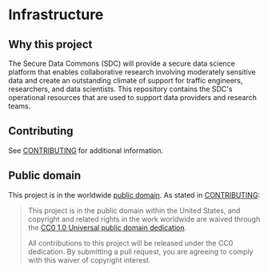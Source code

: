# Infrastructure

## Why this project
The Secure Data Commons (SDC) will provide a secure data science platform that enables collaborative research involving moderately sensitive data and create an outstanding climate of support for traffic engineers, researchers, and data scientists. This repository contains the SDC's operational resources that are used to support data providers and research teams.

## Contributing
See [CONTRIBUTING](CONTRIBUTING.md) for additional information.

## Public domain
This project is in the worldwide [public domain](LICENSE.md). As stated in [CONTRIBUTING](CONTRIBUTING.md):

> This project is in the public domain within the United States, and copyright and related rights in the work worldwide are waived through the [CC0 1.0 Universal public domain dedication](https://creativecommons.org/publicdomain/zero/1.0/).
>
> All contributions to this project will be released under the CC0 dedication. By submitting a pull request, you are agreeing to comply with this waiver of copyright interest.
